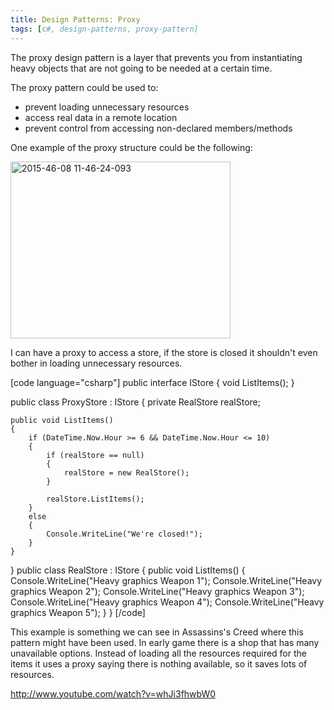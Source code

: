 ```yaml
---
title: Design Patterns: Proxy
tags: [c#, design-patterns, proxy-pattern]
---
```


The proxy design pattern is a layer that prevents you from instantiating heavy objects that are not going to be needed at a certain time.
<!--more-->

The proxy pattern could be used to:
<ul>
	<li>prevent loading unnecessary resources</li>
	<li>access real data in a remote location</li>
	<li>prevent control from accessing non-declared members/methods</li>
</ul>

One example of the proxy structure could be the following:

<a href="https://brunolm.files.wordpress.com/2015/07/2015-46-08-11-46-24-093.png"><img src="https://brunolm.files.wordpress.com/2015/07/2015-46-08-11-46-24-093.png" alt="2015-46-08 11-46-24-093" width="352" height="283" class="alignnone size-full wp-image-446" /></a>

I can have a proxy to access a store, if the store is closed it shouldn't even bother in loading unnecessary resources.

[code language="csharp"]
public interface IStore
{
    void ListItems();
}

public class ProxyStore : IStore
{
    private RealStore realStore;

    public void ListItems()
    {
        if (DateTime.Now.Hour >= 6 && DateTime.Now.Hour <= 10)
        {
            if (realStore == null)
            {
                realStore = new RealStore();
            }

            realStore.ListItems();
        }
        else
        {
            Console.WriteLine("We're closed!");
        }
    }
}
public class RealStore : IStore
{
    public void ListItems()
    {
        Console.WriteLine("Heavy graphics Weapon 1");
        Console.WriteLine("Heavy graphics Weapon 2");
        Console.WriteLine("Heavy graphics Weapon 3");
        Console.WriteLine("Heavy graphics Weapon 4");
        Console.WriteLine("Heavy graphics Weapon 5");
    }
}
[/code]

This example is something we can see in Assassins's Creed where this pattern might have been used. In early game there is a shop that has many unavailable options. Instead of loading all the resources required for the items it uses a proxy saying there is nothing available, so it saves lots of resources.

http://www.youtube.com/watch?v=whJi3fhwbW0
